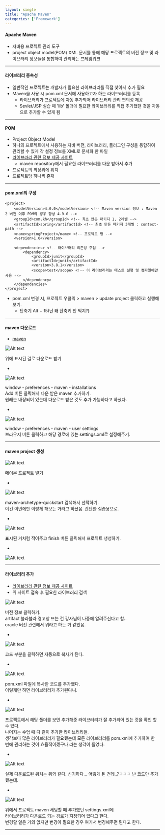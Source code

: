 ```yaml
---
layout: single
title: "Apache Maven"
categories: ['Framework']
---
```


#### Apache Maven
* 자바용 프로젝트 관리 도구
* project object model(POM) XML 문서를 통해 해당 프로젝트의 버전 정보 및 라이브러리 정보들을 통합하여 관리하는 프레임워크
   
***

#### 라이브러리 종속성
* 일반적인 프로젝트는 개발자가 필요한 라이브러리를 직접 찾아서 추가 필요
* Maven을 사용 시 pom.xml 문서에 사용하고자 하는 라이브러리를 등록 
    * 라이브러리가 프로젝트에 자동 추가되어 라이브러리 관리 편의성 제공
    * Sevlet/JSP 실습 때 'lib' 폴더에 필요한 라이브러리를 직접 추가했던 것을 자동으로 추가할 수 있게 됨
   
***

#### POM
* Project Object Model
* 하나의 프로젝트에서 사용하는 자바 버전, 라이브러리, 플러그인 구성을 통합하여 관리할 수 있게 각 설정 정보를 XML로 문서화 한 파일
* [라이브러리 관련 정보 제공 사이트]
    * maven repository에서 필요한 라이브러리를 다운 받아서 추가
* 프로젝트의 최상위에 위치
* 프로젝트당 하나씩 존재
    
***

#### pom.xml의 구성
   
```
<project>
    <modelVersion>4.0.0</modelVersion> <!-- Maven version 정보 : Maven 2 버전 이후 POM의 경우 항상 4.0.0 -->
    <groupId>com.kh</groupId> <!-- 최초 만든 패키지 1, 2레벨 --> 
    <artifactId>spring</artifactId> <!-- 최초 만든 패키지 3레벨 : context-path -->
    <name>springProject</name> <!-- 프로젝트 명 -->
    <version>1.0</version>
    
    <dependencies> <!-- 라이브러리 의존성 주입 -->
        <dependency>
            <groupId>junit</groupId>
            <artifactId>junit</artifactId>
            <version>3.8.1</version>
            <scope>test</scope> <!-- 이 라이브러리는 테스트 실행 및 컴파일에만 사용 -->
        </dependency>
    </dependencies>
</project>
```
   
* pom.xml 변경 시, 프로젝트 우클릭 > maven > update project 클릭하고 실행해보기.   
    * 단축기 Alt + f5(난 왜 단축키 안 먹지?)

***

#### maven 다운로드
* [maven]
   
![Alt text](/assets/images/java/maven/maven01.jpg)   
   
위에 표시된 걸로 다운로드 받기
   
-
   
![Alt text](/assets/images/java/maven/maven02.jpg)   
   
window - preferences - maven - installations   
Add 버튼 클릭해서 다운 받은 maven 추가하기.   
원래는 내장되어 있는데 다운로드 받은 것도 추가 가능하다고 하셨다.   
   
-
   
![Alt text](/assets/images/java/maven/maven03.jpg)   
   
window - preferences - maven - user settings   
브라우저 버튼 클릭하고 해당 경로에 있는 settings.xml로 설정해주기.   
   
***

#### maven project 생성
   
![Alt text](/assets/images/java/maven/maven04.jpg)   
   
메이븐 프로젝트 열기
   
-
   
![Alt text](/assets/images/java/maven/maven05.jpg)   
   
maven-archetype-quickstart 검색해서 선택하기.   
이건 이번에만 이렇게 해보는 거라고 하셨음. 간단한 실습용으로.   
   
-
   
![Alt text](/assets/images/java/maven/maven06.jpg)   
   
표시된 거처럼 적어주고 finish 버튼 클릭해서 프로젝트 생성하기.   
   
-
   
![Alt text](/assets/images/java/maven/maven07.jpg)   
   
***

#### 라이브러리 추가
* [라이브러리 관련 정보 제공 사이트]
* 위 사이트 접속 후 필요한 라이브러리 검색
   
![Alt text](/assets/images/java/maven/maven08.jpg)   
   
버전 정보 클릭하기.   
artifact 블라블라 경고창 뜨는 건 강사님이 나중에 알려주신다고 함..   
oracle 버전 관련해서 뭐라고 하는 거 같았음.
   
-
   
![Alt text](/assets/images/java/maven/maven09.jpg)   
   
코드 부분을 클릭하면 자동으로 복사가 된다.   
   
-
   
![Alt text](/assets/images/java/maven/maven10.jpg)   
   
pom.xml 파일에 복사한 코드를 추가했다.   
이렇게만 하면 라이브러리가 추가된다니.   
   
-
   
![Alt text](/assets/images/java/maven/maven11.jpg)   
   
프로젝트에서 해당 폴더를 보면 추가해준 라이브러리가 잘 추가되어 있는 것을 확인 할 수 있다.   
나머지는 수업 때 다 같이 추가한 라이브러리들.   
생각보다 많은 라이브러리가 필요했는데 
모든 라이브러리를 pom.xml에 추가하여 한 번에 관리하는 것이 효율적이겠구나 라는 생각이 들었다.
   
-
   
![Alt text](/assets/images/java/maven/maven12.jpg)   
   
실제 다운로드된 위치는 위와 같다. 신기하다...
어떻게 된 건데..?ㅋㅋㅋ 난 코드만 추가했는데.
   
-
   
![Alt text](/assets/images/java/maven/maven13.jpg)   
   
위에서 프로젝트 maven 세팅할 때 추가했던 settings.xml에   
라이브러리가 다운로드 되는 경로가 지정되어 있다고 한다.   
변경할 일은 거의 없지만 변경이 필요한 경우 여기서 변경해주면 된다고 한다.   
   
***










[라이브러리 관련 정보 제공 사이트]: [https://mvnrepository.com/]
[maven]: [https://maven.apache.org/]